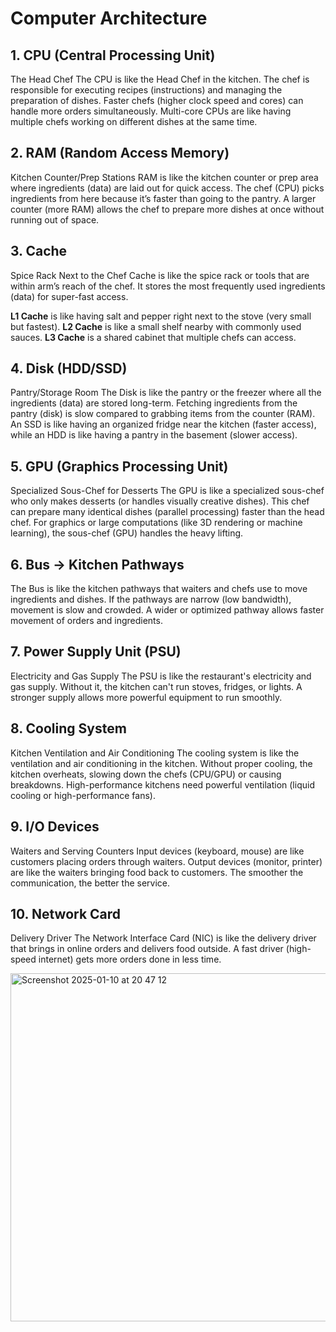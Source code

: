 # Computer Architecture

## 1. CPU (Central Processing Unit) 
The Head Chef The CPU is like the Head Chef in the kitchen. The chef is responsible for executing recipes (instructions) and managing the preparation of dishes. Faster chefs (higher clock speed and cores) can handle more orders simultaneously. Multi-core CPUs are like having multiple chefs working on different dishes at the same time.

## 2. RAM (Random Access Memory) 
Kitchen Counter/Prep Stations RAM is like the kitchen counter or prep area where ingredients (data) are laid out for quick access. The chef (CPU) picks ingredients from here because it’s faster than going to the pantry. A larger counter (more RAM) allows the chef to prepare more dishes at once without running out of space.

## 3. Cache 
Spice Rack Next to the Chef
Cache is like the spice rack or tools that are within arm’s reach of the chef. It stores the most frequently used ingredients (data) for super-fast access. 

**L1 Cache** is like having salt and pepper right next to the stove (very small but fastest). 
**L2 Cache** is like a small shelf nearby with commonly used sauces. 
**L3 Cache** is a shared cabinet that multiple chefs can access.

## 4. Disk (HDD/SSD) 
Pantry/Storage Room The Disk is like the pantry or the freezer where all the ingredients (data) are stored long-term. Fetching ingredients from the pantry (disk) is slow compared to grabbing items from the counter (RAM). 
An SSD is like having an organized fridge near the kitchen (faster access), while an HDD is like having a pantry in the basement (slower access).

## 5. GPU (Graphics Processing Unit) 
Specialized Sous-Chef for Desserts The GPU is like a specialized sous-chef who only makes desserts (or handles visually creative dishes). This chef can prepare many identical dishes (parallel processing) faster than the head chef. For graphics or large computations (like 3D rendering or machine learning), the sous-chef (GPU) handles the heavy lifting.

## 6. Bus → Kitchen Pathways 
The Bus is like the kitchen pathways that waiters and chefs use to move ingredients and dishes. If the pathways are narrow (low bandwidth), movement is slow and crowded. A wider or optimized pathway allows faster movement of orders and ingredients.

## 7. Power Supply Unit (PSU) 
Electricity and Gas Supply The PSU is like the restaurant's electricity and gas supply. Without it, the kitchen can't run stoves, fridges, or lights. A stronger supply allows more powerful equipment to run smoothly.

## 8. Cooling System 
Kitchen Ventilation and Air Conditioning The cooling system is like the ventilation and air conditioning in the kitchen. Without proper cooling, the kitchen overheats, slowing down the chefs (CPU/GPU) or causing breakdowns. High-performance kitchens need powerful ventilation (liquid cooling or high-performance fans).

## 9. I/O Devices
Waiters and Serving Counters Input devices (keyboard, mouse) are like customers placing orders through waiters. Output devices (monitor, printer) are like the waiters bringing food back to customers. The smoother the communication, the better the service.

## 10. Network Card 
Delivery Driver The Network Interface Card (NIC) is like the delivery driver that brings in online orders and delivers food outside. A fast driver (high-speed internet) gets more orders done in less time.

<img width="557" alt="Screenshot 2025-01-10 at 20 47 12" src="https://github.com/user-attachments/assets/0d1f34af-e6b5-4da4-ae1d-450fd513a4cf" />
